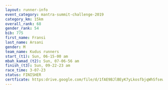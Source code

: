 ```yaml
---
layout: runner-info 
event_category: mantra-summit-challenge-2019 
category_km: 15km 
overall_rank: 68
gender_rank: 54
bib: 775
first_name: Fransi
last_name: Arsani
gender: M
team_name: Kudus runners
start_(t1): Sun, 06-15-00 am
mbah_kamad_(t2): Sun, 07-06-56 am
finish_(t3): Sun, 09-22-23 am
race_time: 3-07-23
status: FINISHER
certficate: https:drive.google.com/file/d/1fAE9BJlBEyK7yLkosfbjqWhSfsewIuk5/view?usp=sharing
---
```


